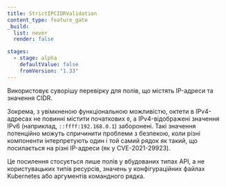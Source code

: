 ```yaml
---
title: StrictIPCIDRValidation
content_type: feature_gate
_build:
  list: never
  render: false

stages:
  - stage: alpha
    defaultValue: false
    fromVersion: "1.33"
---
```

Використовує суворішу перевірку для полів, що містять IP-адреси та значення CIDR.

Зокрема, з увімкненою функціональною можливістю, октети в IPv4-адресах не повинні містити початкових `0`, а IPv4-відображені значення IPv6 (наприклад, `::ffff:192.168.0.1`) заборонені. Такі значення потенційно можуть спричинити проблеми з безпекою, коли різні компоненти інтерпретують один і той самий рядок як такий, що посилається на різні IP-адреси (як у CVE-2021-29923).

Це посилення стосується лише полів у вбудованих типах API, а не користувацьких типів ресурсів, значень у конфігураційних файлах Kubernetes або аргументів командного рядка.

